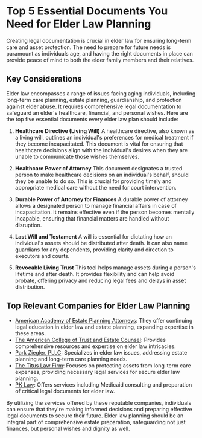# Top 5 Essential Documents You Need for Elder Law Planning

Creating legal documentation is crucial in elder law for ensuring long-term care and asset protection. The need to prepare for future needs is paramount as individuals age, and having the right documents in place can provide peace of mind to both the elder family members and their relatives.

## Key Considerations

Elder law encompasses a range of issues facing aging individuals, including long-term care planning, estate planning, guardianship, and protection against elder abuse. It requires comprehensive legal documentation to safeguard an elder's healthcare, financial, and personal wishes. Here are the top five essential documents every elder law plan should include:

1. **Healthcare Directive (Living Will)**
   A healthcare directive, also known as a living will, outlines an individual's preferences for medical treatment if they become incapacitated. This document is vital for ensuring that healthcare decisions align with the individual's desires when they are unable to communicate those wishes themselves.

2. **Healthcare Power of Attorney**
   This document designates a trusted person to make healthcare decisions on an individual's behalf, should they be unable to do so. This is crucial for providing timely and appropriate medical care without the need for court intervention.

3. **Durable Power of Attorney for Finances**
   A durable power of attorney allows a designated person to manage financial affairs in case of incapacitation. It remains effective even if the person becomes mentally incapable, ensuring that financial matters are handled without disruption.

4. **Last Will and Testament**
   A will is essential for dictating how an individual's assets should be distributed after death. It can also name guardians for any dependents, providing clarity and direction to executors and courts.

5. **Revocable Living Trust**
   This tool helps manage assets during a person's lifetime and after death. It provides flexibility and can help avoid probate, offering privacy and reducing legal fees and delays in asset distribution.

## Top Relevant Companies for Elder Law Planning

- [American Academy of Estate Planning Attorneys](/dir/american_academy_of_estate_planning_attorneys): They offer continuing legal education in elder law and estate planning, expanding expertise in these areas.
- [The American College of Trust and Estate Counsel](/dir/the_american_college_of_trust_and_estate_counsel): Provides comprehensive resources and expertise on elder law intricacies.
- [Park Ziegler, PLLC](/dir/parks_zeigler_pllc): Specializes in elder law issues, addressing estate planning and long-term care planning needs.
- [The Titus Law Firm](/dir/the_titus_law_firm): Focuses on protecting assets from long-term care expenses, providing necessary legal services for secure elder law planning.
- [PK Law](/dir/pk_law): Offers services including Medicaid consulting and preparation of critical legal documents for elder law.

By utilizing the services offered by these reputable companies, individuals can ensure that they're making informed decisions and preparing effective legal documents to secure their future. Elder law planning should be an integral part of comprehensive estate preparation, safeguarding not just finances, but personal wishes and dignity as well.